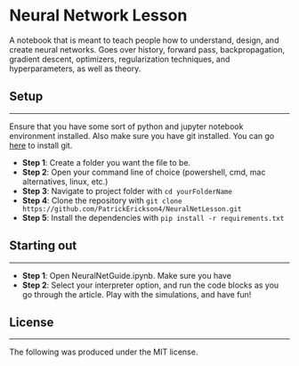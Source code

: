 # Neural Network Lesson

A notebook that is meant to teach people how to understand, design, and create neural networks. Goes over history, forward pass, backpropagation, gradient descent, optimizers, regularization techniques, and hyperparameters, as well as theory.

## Setup
---

Ensure that you have some sort of python and jupyter notebook environment installed. Also make sure you have git installed. You can go [here](https://git-scm.com/downloads/win) to install git.
  - **Step 1**: Create a folder you want the file to be.
  - **Step 2**: Open your command line of choice (powershell, cmd, mac alternatives, linux, etc.)
  - **Step 3**: Navigate to project folder with ```cd yourFolderName```
  - **Step 4**: Clone the repository with ```git clone https://github.com/PatrickErickson4/NeuralNetLesson.git```
  - **Step 5**: Install the dependencies with ```pip install -r requirements.txt```

## Starting out
---
  - **Step 1**: Open NeuralNetGuide.ipynb. Make sure you have 
  - **Step 2**: Select your interpreter option, and run the code blocks as you go through the article. Play with the simulations, and have fun!

## License
---

The following was produced under the MIT license.